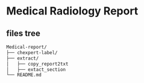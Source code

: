 # Medical Radiology Report 

## files tree
```markdown
Medical-report/
├── chexpert-label/
├── extract/
│   ├── copy_report2txt
│   ├── extact_section
└── README.md
```
